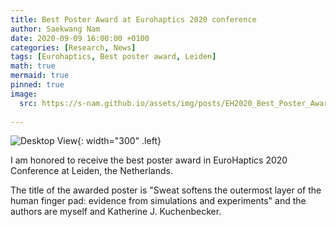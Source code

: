```yaml
---
title: Best Poster Award at Eurohaptics 2020 conference
author: Saekwang Nam
date: 2020-09-09 16:00:00 +0100
categories: [Research, News]
tags: [Eurohaptics, Best poster award, Leiden]
math: true
mermaid: true
pinned: true
image:
  src: https://s-nam.github.io/assets/img/posts/EH2020_Best_Poster_Award02.jpg
  
---
```


![Desktop View](https://s-nam.github.io/assets/img/posts/EH2020_Best_Poster_Award01.jpg){: width="300" .left}

I am honored to receive the best poster award in EuroHaptics 2020 Conference at Leiden, the Netherlands.

The title of the awarded poster is "Sweat softens the outermost layer of the human finger pad: evidence from simulations and experiments" and the authors are myself and Katherine J. Kuchenbecker.